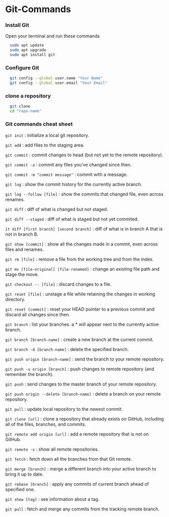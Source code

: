 # Git-Commands

### Install Git

Open your terminal and run these commands

```bash
  sudo apt update
  sudo apt upgrade
  sudo apt install git
```

### Configure Git

```bash
  git config --global user.name "Your Name"
  git config --global user.email "Your Email"
```

### clone a repository

```bash
  git clone
  cd "repo-name"
```

### Git commands cheat sheet
`git init` : initialize a local git repository.

`git add` : add files to the staging area.

`git commit` : commit changes to head (but not yet to the remote repository).

`git commit -a` : commit any files you’ve changed since then.

`git commit -m "commit message"` : commit with a message.

`git log` : show the commit history for the currently active branch.

`git log --follow [file]` : show the commits that changed file, even across renames.

`git diff` : diff of what is changed but not staged.

`git diff --staged` : diff of what is staged but not yet commited.

`it diff [first branch] [second branch]` : diff of what is in branch A that is not in branch B.

`git show [commit]` : show all the changes made in a commit, even across files and renames.

`git rm [file]` : remove a file from the working tree and from the index.

`git mv [file-original] [file-renamed]` : change an existing file path and stage the move.

`git checkout -- [file]` : discard changes to a file.

`git reset [file]` : unstage a file while retaining the changes in working directory.

`git reset [commit]` : reset your HEAD pointer to a previous commit and discard all changes since then.

`git branch` : list your branches. a * will appear next to the currently active branch.

`git branch [branch-name]` : create a new branch at the current commit.

`git branch -d [branch-name]` : delete the specified branch.

`git push origin [branch-name]` : send the branch to your remote repository.

`git push -u origin [branch]` : push changes to remote repository (and remember the branch).

`git push` : send changes to the master branch of your remote repository.

`git push origin --delete [branch-name]` : delete a branch on your remote repository.

`git pull` : update local repository to the newest commit.

`git clone [url]` : clone a repository that already exists on GitHub, including all of the files, branches, and commits.

`git remote add origin [url]` : add a remote repository that is not on GitHub.

`git remote -v` : show all remote repositories.

`git fetch` : fetch down all the branches from that Git remote.

`git merge [branch]` : merge a different branch into your active branch to bring it up to date.

`git rebase [branch]` : apply any commits of current branch ahead of specified one.

`git show [tag]` : see information about a tag.

`git pull` : fetch and merge any commits from the tracking remote branch.